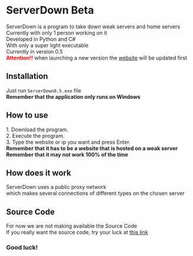 # ServerDown Beta
<div>
	ServerDown is a program to take down weak servers and home servers
	<br>
	Currently with only 1 person working on it
	<br>
	Developed in Python and C#
	<br>
	With only a super light executable
	<br>
	Currently in version 0.5
	<br>
	<b style="color:red">Attention!!</b> when launching a new version the <a href="http://bit.do/SvDnRef">website</a> will be updated first
</div>


## Installation
<div>
	Just run <code>ServerDown0.5.exe</code> file
	<br>
	<strong>Remember that the application only runs on Windows</strong>
</div>


## How to use
<div>
	1. Download the program.
	<br>
	2. Execute the program.
	<br>
	3. Type the website or ip you want and press Enter.
	<b>
		<br>
		Remember that it has to be a website that is hosted on a weak server
		<br>
		Remember that it may not work 100% of the time
	</b>
</div>


## How does it work
<div>
	ServerDown uses a public proxy network
	<br>
	which makes several connections of different types on the chosen server
</div>

 
## Source Code
<div>
	For now we are not making available the Source Code
	<br>
	If you really want the source code, try your luck at <a href="http://bit.do/SvDnRef">this link</a>
</div>


### Good luck!
